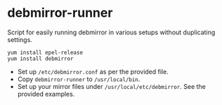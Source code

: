 # debmirror-runner

Script for easily running debmirror in various setups without duplicating settings.

```
yum install epel-release
yum install debmirror
```

- Set up `/etc/debmirror.conf` as per the provided file.
- Copy `debmirror-runner` to `/usr/local/bin`.
- Set up your mirror files under `/usr/local/etc/debmirror`. See the provided examples.
